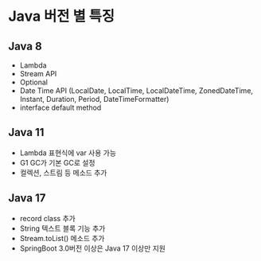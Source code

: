 # Java 버전 별 특징

## Java 8
- Lambda
- Stream API
- Optional
- Date Time API (LocalDate, LocalTime, LocalDateTime, ZonedDateTime, Instant, Duration, Period, DateTimeFormatter)
- interface default method

## Java 11
- Lambda 표현식에 var 사용 가능
- G1 GC가 기본 GC로 설정
- 컬렉션, 스트림 등 메소드 추가

## Java 17
- record class 추가
- String 텍스트 블록 기능 추가
- Stream.toList() 메소드 추가
- SpringBoot 3.0버전 이상은 Java 17 이상만 지원